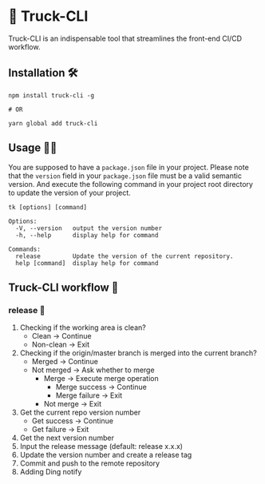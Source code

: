 # 🎡 Truck-CLI

Truck-CLI is an indispensable tool that streamlines the front-end CI/CD workflow.

## Installation 🛠

```
npm install truck-cli -g

# OR

yarn global add truck-cli
```

## Usage 👨‍💻

You are supposed to have a `package.json` file in your project. Please note that the `version` field in your `package.json` file must be a valid semantic version. And execute the following command in your project root directory to update the version of your project. 

```
tk [options] [command]

Options:
  -V, --version   output the version number
  -h, --help      display help for command

Commands:
  release         Update the version of the current repository.
  help [command]  display help for command
```

## Truck-CLI workflow 🧫

### release 🎉

1. Checking if the working area is clean?
   - Clean -> Continue
   - Non-clean -> Exit
2. Checking if the origin/master branch is merged into the current branch?
   - Merged -> Continue
   - Not merged -> Ask whether to merge
     - Merge -> Execute merge operation
       - Merge success -> Continue
       - Merge failure -> Exit
     - Not merge -> Exit
3. Get the current repo version number
   - Get success -> Continue
   - Get failure -> Exit
4. Get the next version number
5. Input the release message (default: release x.x.x)
6. Update the version number and create a release tag
7. Commit and push to the remote repository
8. Adding Ding notify

